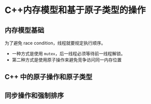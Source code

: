 # C++内存模型和基于原子类型的操作

## 内存模型基础

为了避免 race condition，线程就要规定执行顺序。

- 一种方式是使用 `mutex`，后一线程必须等待前一线程解锁。
- 第二种方式是使用原子操作来避免竞争访问同一内存位置









## C++ 中的原子操作和原子类型







## 同步操作和强制排序

